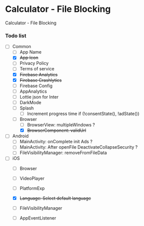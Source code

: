 # Calculator - File Blocking
Calculator - File Blocking

### Todo list

- [ ] Common
  - [ ] App Name 
  - [x] ~~App Icon~~ 
  - [ ] Privacy Policy
  - [ ] Terms of service
  - [x] ~~Firebase Analytics~~
  - [x] ~~Firebase Crashlytics~~
  - [ ] Firebase Config
  - [ ] AppAnalytics 
  - [ ] Lottie json for Inter
  - [ ] DarkMode
  - [ ] Splash
    - [ ] Increment progress time if (!consentState(), !adState())
  - [ ] Browser
    - [ ] BrowserView: multipleWindows ?
    - [x] ~~BrowserComponent: validUrl~~
- [ ] Android
  - [ ] MainActivity: onComplete init Ads ?
  - [ ] MainActivity: After openFile DeactivateCollapseSecurity ?
  - [ ] FileVisibilityManager: removeFromFileData
- [ ] iOS
  - [ ] Browser
  - [ ] VideoPlayer
  - [ ] PlatformExp
  - [x] ~~Language: Select default language~~
  - [ ] FileVisibilityManager
  - [ ] AppEventListener

